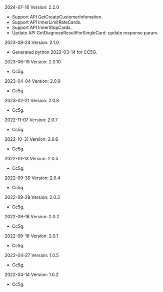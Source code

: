 2024-07-16 Version: 2.2.0
- Support API GetCreateCustomerInfomation.
- Support API InnerLimitRateCards.
- Support API InnerStopCards.
- Update API GetDiagnoseResultForSingleCard: update response param.


2023-08-24 Version: 2.1.0
- Generated python 2022-03-14 for CC5G.

2023-06-19 Version: 2.0.10
- Cc5g.

2023-04-04 Version: 2.0.9
- Cc5g.

2023-02-21 Version: 2.0.8
- Cc5g.

2022-11-07 Version: 2.0.7
- Cc5g.

2022-10-31 Version: 2.0.6
- Cc5g.

2022-10-13 Version: 2.0.5
- Cc5g.

2022-09-30 Version: 2.0.4
- Cc5g.

2022-09-29 Version: 2.0.3
- Cc5g.

2022-08-18 Version: 2.0.2
- Cc5g.

2022-08-16 Version: 2.0.1
- Cc5g.

2022-04-27 Version: 1.0.5
- Cc5g.

2022-04-14 Version: 1.0.2
- Cc5g.

